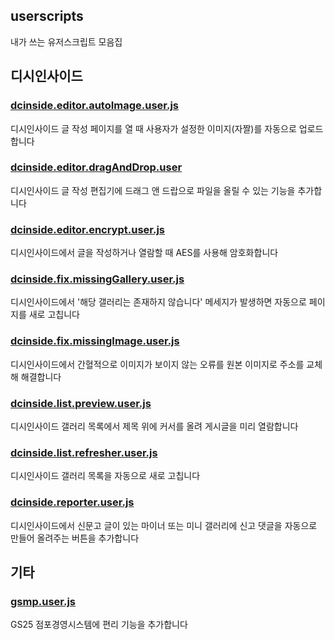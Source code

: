 userscripts
---
내가 쓰는 유저스크립트 모음집

## 디시인사이드
### [dcinside.editor.autoImage.user.js](https://github.com/toriato/userscripts/raw/master/dcinside.editor.autoImage.user.js)
디시인사이드 글 작성 페이지를 열 때 사용자가 설정한 이미지(자짤)를 자동으로 업로드합니다

### [dcinside.editor.dragAndDrop.user](https://github.com/toriato/userscripts/raw/master/dcinside.editor.dragAndDrop.user.js)
디시인사이드 글 작성 편집기에 드래그 앤 드랍으로 파일을 올릴 수 있는 기능을 추가합니다

### [dcinside.editor.encrypt.user.js](https://github.com/toriato/userscripts/raw/master/dcinside.editor.encrypt.user.js)
디시인사이드에서 글을 작성하거나 열람할 때 AES를 사용해 암호화합니다 

### [dcinside.fix.missingGallery.user.js](https://github.com/toriato/userscripts/raw/master/dcinside.fix.missingGallery.user.js)
디시인사이드에서 '해당 갤러리는 존재하지 않습니다' 메세지가 발생하면 자동으로 페이지를 새로 고칩니다

### [dcinside.fix.missingImage.user.js](https://github.com/toriato/userscripts/raw/master/dcinside.fix.missingImage.user.js)
디시인사이드에서 간혈적으로 이미지가 보이지 않는 오류를 원본 이미지로 주소를 교체해 해결합니다

### [dcinside.list.preview.user.js](https://github.com/toriato/userscripts/raw/master/dcinside.list.preview.user.js)
디시인사이드 갤러리 목록에서 제목 위에 커서를 올려 게시글을 미리 열람합니다

### [dcinside.list.refresher.user.js](https://github.com/toriato/userscripts/raw/master/dcinside.list.refresher.user.js)
디시인사이드 갤러리 목록을 자동으로 새로 고칩니다

### [dcinside.reporter.user.js](https://github.com/toriato/userscripts/raw/master/dcinside.reporter.user.js)
디시인사이드에서 신문고 글이 있는 마이너 또는 미니 갤러리에 신고 댓글을 자동으로 만들어 올려주는 버튼을 추가합니다

## 기타

### [gsmp.user.js](https://github.com/toriato/userscripts/raw/master/gsmp.user.js)
GS25 점포경영시스템에 편리 기능을 추가합니다
